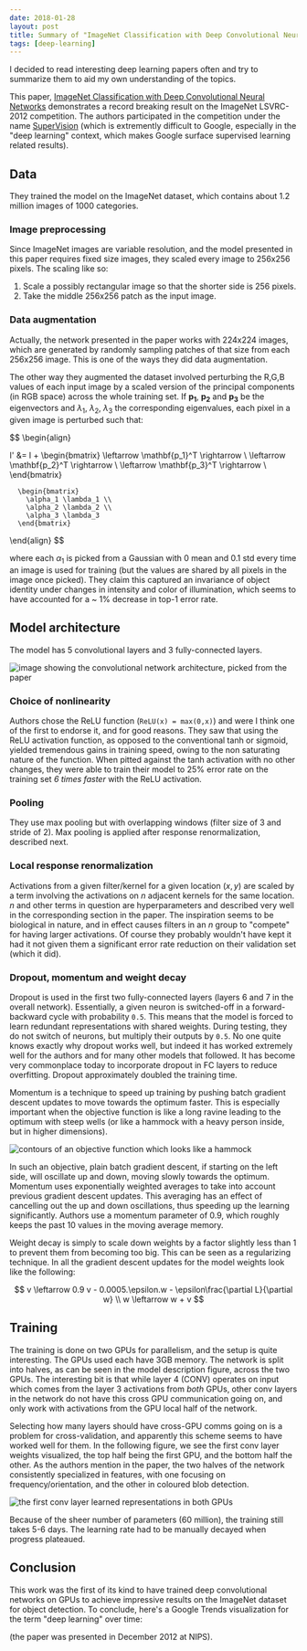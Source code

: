 ```yaml
---
date: 2018-01-28
layout: post
title: Summary of "ImageNet Classification with Deep Convolutional Neural Networks"
tags: [deep-learning]
---
```


I decided to read interesting deep learning papers often and try to summarize
them to aid my own understanding of the topics.

This paper, [ImageNet Classification with Deep Convolutional Neural Networks][1]
demonstrates a record breaking result on the ImageNet LSVRC-2012 competition.
The authors participated in the competition under the name [SuperVision][2] (which is
extremently difficult to Google, especially in the "deep learning" context, which 
makes Google surface supervised learning related results).

## Data

They trained the model on the ImageNet dataset, which contains about 1.2 million
images of 1000 categories.

### Image preprocessing

Since ImageNet images are variable resolution, and the model presented in this
paper requires fixed size images, they scaled every image to 256x256 pixels. The
scaling like so:

1. Scale a possibly rectangular image so that the shorter side is 256 pixels.
2. Take the middle 256x256 patch as the input image.

### Data augmentation

Actually, the network presented in the paper works with 224x224 images, which
are generated by randomly sampling patches of that size from each 256x256 image.
This is one of the ways they did data augmentation.

The other way they augmented the dataset involved perturbing the R,G,B values of
each input image by a scaled version of the principal components (in RGB space)
across the whole training set. If $\mathbf{p_1}$, $\mathbf{p_2}$ and
$\mathbf{p_3}$ be the eigenvectors and $\lambda_1$, $\lambda_2$, $\lambda_3$ the
corresponding eigenvalues, each pixel in a given image is perturbed such that:

<!-- TODO: Does not render in KaTeX on Hugo, but works in MathJax/Jekyll -->
$$
\begin{align}

I' &= I + \begin{bmatrix}
        \leftarrow \mathbf{p_1}^T \rightarrow \\
        \leftarrow \mathbf{p_2}^T \rightarrow \\
        \leftarrow \mathbf{p_3}^T \rightarrow \\
      \end{bmatrix}

      \begin{bmatrix}
        \alpha_1 \lambda_1 \\
        \alpha_2 \lambda_2 \\
        \alpha_3 \lambda_3
      \end{bmatrix}

\end{align}
$$

where each $\alpha_1$ is picked from a Gaussian with 0 mean and 0.1 std every
time an image is used for training (but the values are shared by all pixels in
the image once picked). They claim this captured an invariance of object
identity under changes in intensity and color of illumination, which seems to
have accounted for a ~ 1% decrease in top-1 error rate.

## Model architecture

The model has 5 convolutional layers and 3 fully-connected layers.

<img src="/assets/imagenet-cnn-model.png"
     alt="image showing the convolutional network architecture, picked from the paper" />


### Choice of nonlinearity

Authors chose the ReLU function (`ReLU(x) = max(0,x)`) and were I think one of
the first to endorse it, and for good reasons. They saw that using the ReLU
activation function, as opposed to the conventional tanh or sigmoid, yielded
tremendous gains in training speed, owing to the non saturating nature of the
function. When pitted against the tanh activation with no other changes, they
were able to train their model to 25% error rate on the training set _6 times
faster_ with the ReLU activation.

### Pooling

They use max pooling but with overlapping windows (filter size of 3 and stride
of 2). Max pooling is applied after response renormalization, described next.


### Local response renormalization

Activations from a given filter/kernel for a given location $\left(x,y\right)$
are scaled by a term involving the activations on $n$ adjacent kernels for the
same location. $n$ and other terms in question are hyperparameters and described
very well in the corresponding section in the paper. The inspiration seems to be
biological in nature, and in effect causes filters in an $n$ group to "compete"
for having larger activations. Of course they probably wouldn't have kept it had
it not given them a significant error rate reduction on their validation set
(which it did).


### Dropout, momentum and weight decay

Dropout is used in the first two fully-connected layers (layers 6 and 7 in the
overall network). Essentially, a given neuron is switched-off in
a forward-backward cycle with probability `0.5`. This means that the model is
forced to learn redundant representations with shared weights. During testing,
they do not switch of neurons, but multiply their outputs by `0.5`. No one quite
knows exactly why dropout works well, but indeed it has worked extremely well
for the authors and for many other models that followed. It has become very
commonplace today to incorporate dropout in FC layers to reduce overfitting.
Dropout approximately doubled the training time.

Momentum is a technique to speed up training by pushing batch gradient descent
updates to move towards the optimum faster. This is especially important when
the objective function is like a long ravine leading to the optimum with steep
wells (or like a hammock with a heavy person inside, but in higher dimensions).

<img src="/assets/ravine.png"
     alt="contours of an objective function which looks like a hammock" />

In such an objective, plain batch gradient descent, if starting on the left
side, will oscillate up and down, moving slowly towards the optimum. Momentum
uses exponentially weighted averages to take into account previous gradient
descent updates. This averaging has an effect of cancelling out the up and down
oscillations, thus speeding up the learning significantly. Authors use
a momentum parameter of $0.9$, which roughly keeps the past 10 values in the
moving average memory.

Weight decay is simply to scale down weights by a factor slightly less than 1 to
prevent them from becoming too big. This can be seen as a regularizing
technique. In all the gradient descent updates for the model weights look like
the following:

$$
v \leftarrow 0.9 v - 0.0005.\epsilon.w  - \epsilon\frac{\partial L}{\partial w} \\
w \leftarrow w + v
$$

## Training

The training is done on two GPUs for parallelism, and the setup is quite
interesting. The GPUs used each have 3GB memory. The network is split into
halves, as can be seen in the model description figure, across the two GPUs. The
interesting bit is that while layer 4 (CONV) operates on input which comes from
the layer 3 activations from _both_ GPUs, other conv layers in the network do
not have this cross GPU communication going on, and only work with activations
from the GPU local half of the network.

Selecting how many layers should have cross-GPU comms going on is a problem for
cross-validation, and apparently this scheme seems to have worked well for them.
In the following figure, we see the first conv layer weights visualized, the top
half being the first GPU, and the bottom half the other. As the authors mention
in the paper, the two halves of the network consistently specialized in
features, with one focusing on frequency/orientation, and the other in coloured
blob detection.

<img src="/assets/gpu-specific-learning.png"
     alt="the first conv layer learned representations in both GPUs" />

Because of the sheer number of parameters (60 million), the training still takes
5-6 days. The learning rate had to be manually decayed when progress plateaued.

## Conclusion

This work was the first of its kind to have trained deep convolutional networks
on GPUs to achieve impressive results on the ImageNet dataset for object
detection. To conclude, here's a Google Trends visualization for the term "deep
learning" over time:

<script type="text/javascript" src="https://ssl.gstatic.com/trends_nrtr/1294_RC01/embed_loader.js"></script>
<script type="text/javascript">
trends.embed.renderExploreWidget("TIMESERIES", {"comparisonItem":[{"keyword":"deep learning","geo":"","time":"2004-01-01 2018-01-28"}],"category":0,"property":""}, {"exploreQuery":"date=all&q=deep%20learning","guestPath":"https://trends.google.com:443/trends/embed/"});
</script>

(the paper was presented in December 2012 at NIPS).

[1]: http://papers.nips.cc/paper/4824-imagenet-classification-with-deep-convolutional-neural-networks.pdf
[2]: http://image-net.org/challenges/LSVRC/2012/results.html
